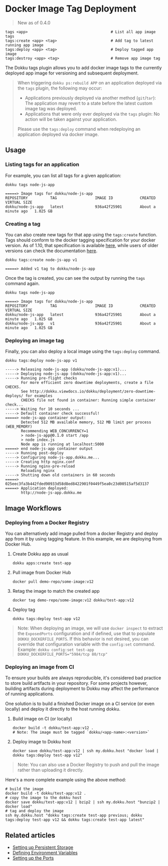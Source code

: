 # Docker Image Tag Deployment

> New as of 0.4.0

```
tags <app>                                     # List all app image tags
tags:create <app> <tag>                        # Add tag to latest running app image
tags:deploy <app> <tag>                        # Deploy tagged app image
tags:destroy <app> <tag>                       # Remove app image tag
```

The Dokku tags plugin allows you to add docker image tags to the currently deployed app image for versioning and subsequent deployment.

> When triggering `dokku ps:rebuild APP` on an application deployed via the `tags` plugin, the following may occur:
>
> - Applications previously deployed via another method (`git`/`tar`): The application may revert to a state before the latest custom image tag was deployed.
> - Applications that were only ever deployed via the `tags` plugin: No action will be taken against your application.
>
> Please use the `tags:deploy` command when redeploying an application deployed via docker image.

## Usage

### Listing tags for an application

For example, you can list all tags for a given application:

```shell
dokku tags node-js-app
```

```
=====> Image tags for dokku/node-js-app
REPOSITORY          TAG                 IMAGE ID            CREATED              VIRTUAL SIZE
dokku/node-js-app   latest              936a42f25901        About a minute ago   1.025 GB
```

### Creating a tag

You can also create new tags for that app using the `tags:create` function. Tags should conform to the docker tagging specification for your docker version. As of 1.10, that specification is available [here](https://github.com/docker/docker/blob/master/image/spec/v1.1.md), while users of older versions can check the documentation [here](https://github.com/docker/docker/blob/master/image/spec/v1.md).

```shell
dokku tags:create node-js-app v1
```

```
=====> Added v1 tag to dokku/node-js-app
```

Once the tag is created, you can see the output by running the `tags` command again.

```shell
dokku tags node-js-app
```

```
=====> Image tags for dokku/node-js-app
REPOSITORY          TAG                 IMAGE ID            CREATED              VIRTUAL SIZE
dokku/node-js-app   latest              936a42f25901        About a minute ago   1.025 GB
dokku/node-js-app   v1                  936a42f25901        About a minute ago   1.025 GB
```

### Deploying an image tag

Finally, you can also deploy a local image using the `tags:deploy` command.

```shell
dokku tags:deploy node-js-app v1
```

```
-----> Releasing node-js-app (dokku/node-js-app:v1)...
-----> Deploying node-js-app (dokku/node-js-app:v1)...
-----> Running pre-flight checks
       For more efficient zero downtime deployments, create a file CHECKS.
       See http://dokku.viewdocs.io/dokku/deployment/zero-downtime-deploys/ for examples
       CHECKS file not found in container: Running simple container check...
-----> Waiting for 10 seconds ...
-----> Default container check successful!
=====> node-js-app container output:
       Detected 512 MB available memory, 512 MB limit per process (WEB_MEMORY)
       Recommending WEB_CONCURRENCY=1
       > node-js-app@0.1.0 start /app
       > node index.js
       Node app is running at localhost:5000
=====> end node-js-app container output
-----> Running post-deploy
-----> Configuring node-js-app.dokku.me...
-----> Creating http nginx.conf
-----> Running nginx-pre-reload
       Reloading nginx
-----> Shutting down old containers in 60 seconds
=====> 025eec3fa3b442fded90933d58d8ed8422901f0449f5ea0c23d00515af5d3137
=====> Application deployed:
       http://node-js-app.dokku.me
```

## Image Workflows

### Deploying from a Docker Registry

You can alternatively add image pulled from a docker Registry and deploy app from it by using tagging feature. In this example, we are deploying from Docker Hub.

1. Create Dokku app as usual

    ```shell
    dokku apps:create test-app
    ```

2. Pull image from Docker Hub

    ```shell
    docker pull demo-repo/some-image:v12
    ```

3. Retag the image to match the created app

    ```shell
    docker tag demo-repo/some-image:v12 dokku/test-app:v12
    ```

4. Deploy tag

    ```shell
    dokku tags:deploy test-app v12
    ```

> Note: When deploying an image, we will use `docker inspect` to extract the `ExposedPorts` configuration and if defined, use that to populate `DOKKU_DOCKERFILE_PORTS`. If this behavior is not desired, you can override that configuration variable with the `config:set` command.
> Example: `dokku config:set test-app DOKKU_DOCKERFILE_PORTS="5984/tcp 80/tcp"`

### Deploying an image from CI

To ensure your builds are always reproducible, it's considered bad practice to store build
artifacts in your repository. For some projects however, building artifacts during deployment
to Dokku may affect the performance of running applications.

One solution is to build a finished Docker image on a CI service (or even locally) and deploy
it directly to the host running dokku.

1. Build image on CI (or locally)

    ```shell
    docker build -t dokku/test-app:v12 .
    # Note: The image must be tagged `dokku/<app-name>:<version>`
    ```

2. Deploy image to Dokku host

    ```shell
    docker save dokku/test-app:v12 | ssh my.dokku.host "docker load | dokku tags:deploy test-app v12"
    ```

> Note: You can also use a Docker Registry to push and pull
> the image rather than uploading it directly.

Here's a more complete example using the above method:

```shell
# build the image
docker build -t dokku/test-app:v12 .
# copy the image to the dokku host
docker save dokku/test-app:v12 | bzip2 | ssh my.dokku.host "bunzip2 | docker load"
# tag and deploy the image
ssh my.dokku.host "dokku tags:create test-app previous; dokku tags:deploy test-app v12 && dokku tags:create test-app latest"
```

## Related articles
- [Setting up Persistent Storage](/docs/advanced-usage/persistent-storage.md)
- [Defining Environment Variables](/docs/configuration/environment-variables.md)
- [Setting up the Ports](/docs/advanced-usage/proxy-management.md)
